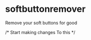 # softbuttonremover
Remove your soft buttons for good

/* Start making changes
To this */

<Relative layout mentioning>
